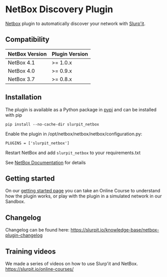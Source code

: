 # NetBox Discovery Plugin
[Netbox](https://github.com/netbox-community/netbox) plugin to automatically discover your network with [Slurp'it](https://slurpit.io).

## Compatibility

| NetBox Version | Plugin Version |
|----------------|----------------|
|   NetBox 4.1   |    >= 1.0.x    |
|   NetBox 4.0   |    >= 0.9.x    |
|   NetBox 3.7   |    >= 0.8.x    |

## Installation

The plugin is available as a Python package in [pypi](https://pypi.org/project/slurpit_netbox/) and can be installed with pip  

```
pip install --no-cache-dir slurpit_netbox
```
Enable the plugin in /opt/netbox/netbox/netbox/configuration.py:
```
PLUGINS = ['slurpit_netbox']
```
Restart NetBox and add `slurpit_netbox` to your requirements.txt

See [NetBox Documentation](https://docs.netbox.dev/en/stable/plugins/#installing-plugins) for details

## Getting started
On our [getting started page](https://slurpit.io/getting-started/) you can take an Online Course to understand how the plugin works, or play with the plugin in a simulated network in our Sandbox.

## Changelog
Changelog can be found here: https://slurpit.io/knowledge-base/netbox-plugin-changelog

## Training videos
We made a series of videos on how to use Slurp'it and NetBox.
https://slurpit.io/online-courses/

